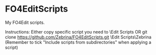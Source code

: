# FO4EditScripts
My FO4Edit scripts.

Instructions:
  Either copy specific script you need to <FO4Edit Path>\Edit Scripts
  OR
  git clone https://github.com/Zebrina/FO4EditScripts.git <FO4Edit Path>\Edit Scripts\Zebrina (Remember to tick "Include scripts from subdirectories" when applying a script)

